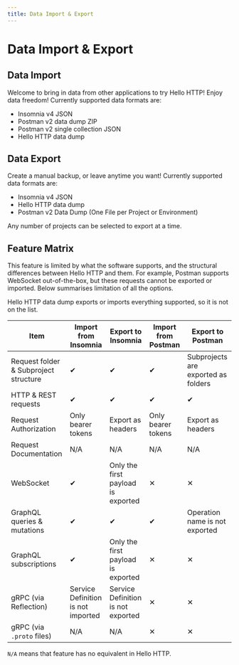 ```yaml
---
title: Data Import & Export
---
```


# Data Import & Export

## Data Import

Welcome to bring in data from other applications to try Hello HTTP! Enjoy data freedom! Currently supported data
formats are:

- Insomnia v4 JSON
- Postman v2 data dump ZIP
- Postman v2 single collection JSON
- Hello HTTP data dump

## Data Export
Create a manual backup, or leave anytime you want! Currently supported data formats are:
- Insomnia v4 JSON
- Hello HTTP data dump
- Postman v2 Data Dump (One File per Project or Environment)

Any number of projects can be selected to export at a time.

## Feature Matrix

This feature is limited by what the software supports, and the structural differences between Hello HTTP and them. For
example, Postman supports WebSocket out-of-the-box, but these requests cannot be exported or imported. Below summarises
limitation of all the options.

Hello HTTP data dump exports or imports everything supported, so it is not on the list.

| Item                                  | Import from Insomnia               | Export to Insomnia                 | Import from Postman | Export to Postman                   |
|---------------------------------------|------------------------------------|------------------------------------|---------------------|-------------------------------------|
| Request folder & Subproject structure | ✔︎                                 | ✔︎                                 | ✔︎                  | Subprojects are exported as folders |
| HTTP & REST requests                  | ✔︎                                 | ✔︎                                 | ✔︎                  | ✔︎                                  |
| Request Authorization                 | Only bearer tokens                 | Export as headers                  | Only bearer tokens  | Export as headers                   |
| Request Documentation                 | N/A                                | N/A                                | N/A                 | N/A                                 |
| WebSocket                             | ✔︎                                 | Only the first payload is exported | ✕                   | ✕                                   |
| GraphQL queries & mutations           | ✔︎                                 | ✔︎                                 | ✔︎                  | Operation name is not exported      |
| GraphQL subscriptions                 | ✔︎                                 | Only the first payload is exported | ✕                   | ✕                                   |
| gRPC (via Reflection)                 | Service Definition is not imported | Service Definition is not exported | ✕                   | ✕                                   |
| gRPC (via `.proto` files)             | N/A                                | N/A                                | ✕                   | ✕                                   |

`N/A` means that feature has no equivalent in Hello HTTP.

